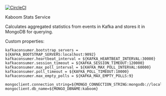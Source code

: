 [![CircleCI](https://circleci.com/gh/artemkv/kaboom-stats-service.svg?style=svg)](https://circleci.com/gh/artemkv/kaboom-stats-service)

Kaboom Stats Service

Calculates aggregated statistics from events in Kafka and stores it in MongoDB for querying.

Custom properties:

```
kafkaconsumer.bootstrap_servers = ${KAFKA_BOOTSTRAP_SERVERS:localhost:9092}
kafkaconsumer.heartbeat_interval = ${KAFKA_HEARTBEAT_INTERVAL:30000}
kafkaconsumer.session_timeout = ${KAFKA_SESSION_TIMEOUT:120000}
kafkaconsumer.max_poll_interval = ${KAFKA_MAX_POLL_INTERVAL:60000}
kafkaconsumer.poll_timeout = ${KAFKA_POLL_TIMEOUT:10000}
kafkaconsumer.max_empty_polls = ${KAFKA_MAX_EMPTY_POLLS:9}

mongoclient.connection_string=${MONGO_CONNECTION_STRING:mongodb://localhost:27017}
mongoclient.db_name=${MONGO_DBNAME:kaboom}
```